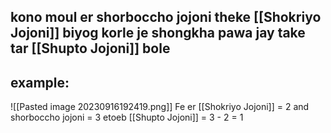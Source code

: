 ## kono moul er shorboccho jojoni theke [[Shokriyo Jojoni]] biyog korle je shongkha pawa jay take tar [[Shupto Jojoni]] bole

## example:
![[Pasted image 20230916192419.png]]
Fe er [[Shokriyo Jojoni]] = 2 and shorboccho jojoni = 3
etoeb [[Shupto Jojoni]] = 3 - 2 = 1